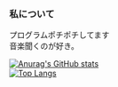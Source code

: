 ### 私について
プログラムポチポチしてます  
音楽聞くのが好き。

[![Anurag's GitHub stats](https://github-readme-stats.vercel.app/api?username=akikukeo&layout=compact&theme=tokyonight)](https://github.com/anuraghazra/github-readme-stats)  
[![Top Langs](https://github-readme-stats.vercel.app/api/top-langs/?username=akikukeo&theme=tokyonight)](https://github.com/anuraghazra/github-readme-stats)

<!---
akikukeo/akikukeo is a ✨ special ✨ repository because its `README.md` (this file) appears on your GitHub profile.
You can click the Preview link to take a look at your changes.
--->
